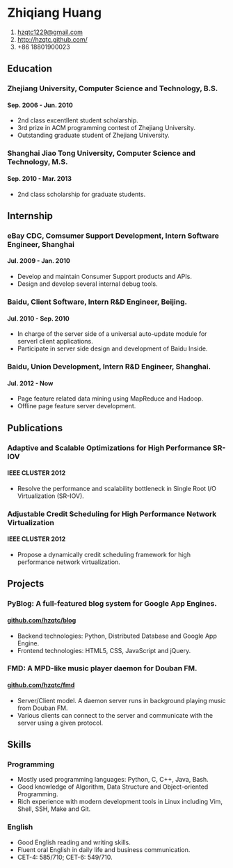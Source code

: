 # Zhiqiang Huang

1. <hzqtc1229@gmail.com>
2. <http://hzqtc.github.com/>
3. +86 18801900023

## Education

### Zhejiang University, Computer Science and Technology, B.S.
#### Sep. 2006 - Jun. 2010

* 2nd class excentllent student scholarship.
* 3rd prize in ACM programming contest of Zhejiang University.
* Outstanding graduate student of Zhejiang University.

### Shanghai Jiao Tong University, Computer Science and Technology, M.S.
#### Sep. 2010 - Mar. 2013

* 2nd class scholarship for graduate students.

## Internship

### eBay CDC, Comsumer Support Development, Intern Software Engineer, Shanghai
#### Jul. 2009 - Jan. 2010

* Develop and maintain Consumer Support products and APIs.
* Design and develop several internal debug tools.

### Baidu, Client Software, Intern R&D Engineer, Beijing.
#### Jul. 2010 - Sep. 2010

* In charge of the server side of a universal auto-update module for serverl client applications.
* Participate in server side design and development of Baidu Inside.

### Baidu, Union Development, Intern R&D Engineer, Shanghai.
#### Jul. 2012 - Now

* Page feature related data mining using MapReduce and Hadoop.
* Offline page feature server development.

## Publications

### Adaptive and Scalable Optimizations for High Performance SR-IOV
#### IEEE CLUSTER 2012

* Resolve the performance and scalability bottleneck in Single Root I/O Virtualization (SR-IOV).

### Adjustable Credit Scheduling for High Performance Network Virtualization
#### IEEE CLUSTER 2012

* Propose a dynamically credit scheduling framework for high performance network virtualization.

## Projects

### PyBlog: A full-featured blog system for Google App Engines.
#### [github.com/hzqtc/blog](https://github.com/hzqtc/blog)

* Backend technologies: Python, Distributed Database and Google App Engine.
* Frontend technologies: HTML5, CSS, JavaScript and jQuery.

### FMD: A MPD-like music player daemon for Douban FM.
#### [github.com/hzqtc/fmd](https://github.com/hzqtc/fmd)

* Server/Client model. A daemon server runs in background playing music from Douban FM.
* Various clients can connect to the server and communicate with the server using a given protocol.

## Skills

### Programming

* Mostly used programming languages: Python, C, C++, Java, Bash.
* Good knowledge of Algorithm, Data Structure and Object-oriented Programming.
* Rich experience with modern development tools in Linux including Vim, Shell, SSH, Make and Git.

### English

* Good English reading and writing skills.
* Fluent oral English in daily life and business communication.
* CET-4: 585/710; CET-6: 549/710.
